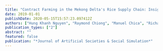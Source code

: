 ```yaml
---
title: "Contract Farming in the Mekong Delta's Rice Supply Chain: Insights from an Agent-Based Modeling Study."
date: 2019-01-01
publishDate: 2020-05-15T15:57:23.097412Z
authors: ["Hung Khanh Nguyen", "Raymond Chiong", "Manuel Chica", "Richard H Middleton", "DungThi Kim Pham"]
publication_types: ["2"]
abstract: ""
featured: false
publication: "*Journal of Artificial Societies & Social Simulation*"
---
```


